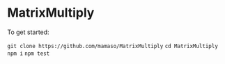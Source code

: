# MatrixMultiply

To get started:

`git clone https://github.com/mamaso/MatrixMultiply`
`cd MatrixMultiply`
`npm i`
`npm test`
